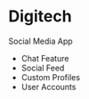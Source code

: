 # Digitech

Social Media App
  - Chat Feature
  - Social Feed
  - Custom Profiles
  - User Accounts
